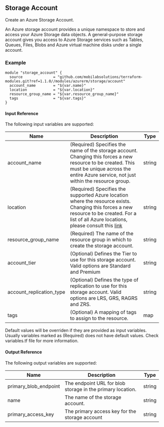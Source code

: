## Storage Account
Create an Azure Storage Account.

An Azure storage account provides a unique namespace to store and access your Azure Storage data objects. A general-purpose storage account gives you access to Azure Storage services such as Tables, Queues, Files, Blobs and Azure virtual machine disks under a single account.

### Example
```hcl
module "storage_account" {
  source              = "github.com/mobilabsolutions/terraform-modules.git?ref=1.1.0//modules/azurerm/storage/account"
  account_name        = "${var.name}"
  location            = "${var.location}"
  resource_group_name = "${var.resource_group_name}"
  tags                = "${var.tags}"
}
```

#### Input Reference
The following input variables are supported:

Name | Description | Type 
----------------- | --------- | -------- 
account_name  | (Required) Specifies the name of the storage account. Changing this forces a new resource to be created. This must be unique across the entire Azure service, not just within the resource group. | string 
location | (Required) Specifies the supported Azure location where the resource exists. Changing this forces a new resource to be created. For a list of all Azure locations, please consult this [link](https://azure.microsoft.com/en-us/regions/) | string 
resource_group_name | (Required) The name of the resource group in which to create the storage account. | string
account_tier | (Optional) Defines the Tier to use for this storage account. Valid options are Standard and Premium | string
account_replication_type | (Optional) Defines the type of replication to use for this storage account. Valid options are LRS, GRS, RAGRS and ZRS. | string
tags | (Optional) A mapping of tags to assign to the resource. | map

Default values will be overriden if they are provided as input variables. Usually variables marked as (Required) does not have default values. Check variables.tf file for more information.


#### Output Reference
The following output variables are supported:

Name | Description | Type
----------------- | --------- | --------
primary_blob_endpoint  | The endpoint URL for blob storage in the primary location. | string
name | The name of the storage account. | string
primary_access_key | The primary access key for the storage account | string
